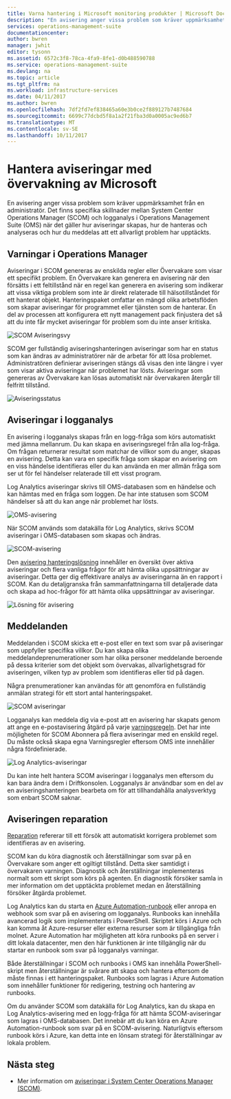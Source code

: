 ```yaml
---
title: Varna hantering i Microsoft monitoring produkter | Microsoft Docs
description: "En avisering anger vissa problem som kräver uppmärksamhet från en administratör.  Den här artikeln beskriver skillnaderna i hur aviseringar skapas och hanteras i System Center Operations Manager (SCOM) och logganalys och ger bästa praxis i utnyttja de här två produkterna för en strategi för avisering hybrid."
services: operations-management-suite
documentationcenter: 
author: bwren
manager: jwhit
editor: tysonn
ms.assetid: 6572c3f8-78ca-4fa9-8fe1-d0b488590788
ms.service: operations-management-suite
ms.devlang: na
ms.topic: article
ms.tgt_pltfrm: na
ms.workload: infrastructure-services
ms.date: 04/11/2017
ms.author: bwren
ms.openlocfilehash: 7df2fd7ef838465a60e3b0ce2f889127b7487684
ms.sourcegitcommit: 6699c77dcbd5f8a1a2f21fba3d0a0005ac9ed6b7
ms.translationtype: MT
ms.contentlocale: sv-SE
ms.lasthandoff: 10/11/2017
---
```

# <a name="managing-alerts-with-microsoft-monitoring"></a>Hantera aviseringar med övervakning av Microsoft
En avisering anger vissa problem som kräver uppmärksamhet från en administratör.  Det finns specifika skillnader mellan System Center Operations Manager (SCOM) och logganalys i Operations Management Suite (OMS) när det gäller hur aviseringar skapas, hur de hanteras och analyseras och hur du meddelas att ett allvarligt problem har upptäckts.

## <a name="alerts-in-operations-manager"></a>Varningar i Operations Manager
Aviseringar i SCOM genereras av enskilda regler eller Övervakare som visar ett specifikt problem.  En Övervakare kan generera en avisering när den försätts i ett feltillstånd när en regel kan generera en avisering som indikerar att vissa viktiga problem som inte är direkt relaterade till hälsotillståndet för ett hanterat objekt.  Hanteringspaket omfattar en mängd olika arbetsflöden som skapar aviseringar för programmet eller tjänsten som de hanterar.  En del av processen att konfigurera ett nytt management pack finjustera det så att du inte får mycket aviseringar för problem som du inte anser kritiska.

![SCOM Aviseringsvy](media/operations-management-suite-monitoring-alerts/scom-alert-view.png)

SCOM ger fullständig aviseringshanteringen aviseringar som har en status som kan ändras av administratörer när de arbetar för att lösa problemet.  Administratören definierar aviseringen stängs då visas den inte längre i vyer som visar aktiva aviseringar när problemet har lösts.  Aviseringar som genereras av Övervakare kan lösas automatiskt när övervakaren återgår till felfritt tillstånd.

![Aviseringsstatus](media/operations-management-suite-monitoring-alerts/scom-alert-status.png)

## <a name="alerts-in-log-analytics"></a>Aviseringar i logganalys
En avisering i logganalys skapas från en logg-fråga som körs automatiskt med jämna mellanrum.  Du kan skapa en aviseringsregel från alla log-fråga.  Om frågan returnerar resultat som matchar de villkor som du anger, skapas en avisering.  Detta kan vara en specifik fråga som skapar en avisering om en viss händelse identifieras eller du kan använda en mer allmän fråga som ser ut för fel händelser relaterade till ett visst program.

Log Analytics aviseringar skrivs till OMS-databasen som en händelse och kan hämtas med en fråga som loggen.  De har inte statusen som SCOM händelser så att du kan ange när problemet har lösts.

![OMS-avisering](media/operations-management-suite-monitoring-alerts/oms-alert.png)

När SCOM används som datakälla för Log Analytics, skrivs SCOM aviseringar i OMS-databasen som skapas och ändras.  

![SCOM-avisering](media/operations-management-suite-monitoring-alerts/scom-alert.png)

Den [avisering hanteringslösning](http://technet.microsoft.com/library/mt484092.aspx) innehåller en översikt över aktiva aviseringar och flera vanliga frågor för att hämta olika uppsättningar av aviseringar.  Detta ger dig effektivare analys av aviseringarna än en rapport i SCOM.  Kan du detaljgranska från sammanfattningarna till detaljerade data och skapa ad hoc-frågor för att hämta olika uppsättningar av aviseringar.

![Lösning för avisering](media/operations-management-suite-monitoring-alerts/alert-management.png)

## <a name="notifications"></a>Meddelanden
Meddelanden i SCOM skicka ett e-post eller en text som svar på aviseringar som uppfyller specifika villkor.  Du kan skapa olika meddelandeprenumerationer som har olika personer meddelande beroende på dessa kriterier som det objekt som övervakas, allvarlighetsgrad för aviseringen, vilken typ av problem som identifieras eller tid på dagen.

Några prenumerationer kan användas för att genomföra en fullständig anmälan strategi för ett stort antal hanteringspaket.

![SCOM aviseringar](media/operations-management-suite-monitoring-alerts/alerts-overview-scom.png)

Logganalys kan meddela dig via e-post att en avisering har skapats genom att ange en e-postavisering åtgärd på varje [varningsregeln](http://technet.microsoft.com/library/mt614775.aspx).  Det har inte möjligheten för SCOM Abonnera på flera aviseringar med en enskild regel.  Du måste också skapa egna Varningsregler eftersom OMS inte innehåller några fördefinierade.

![Log Analytics-aviseringar](media/operations-management-suite-monitoring-alerts/alerts-overview-oms.png)

Du kan inte helt hantera SCOM aviseringar i logganalys men eftersom du kan bara ändra dem i Driftkonsolen.  Logganalys är användbar som en del av en aviseringshanteringen bearbeta om för att tillhandahålla analysverktyg som enbart SCOM saknar.

## <a name="alert-remediation"></a>Aviseringen reparation
[Reparation](http://technet.microsoft.com/library/mt614775.aspx) refererar till ett försök att automatiskt korrigera problemet som identifieras av en avisering.

SCOM kan du köra diagnostik och återställningar som svar på en Övervakare som anger ett ogiltigt tillstånd.  Detta sker samtidigt i övervakaren varningen.  Diagnostik och återställningar implementeras normalt som ett skript som körs på agenten.  En diagnostik försöker samla in mer information om det upptäckta problemet medan en återställning försöker åtgärda problemet.

Log Analytics kan du starta en [Azure Automation-runbook](https://azure.microsoft.com/documentation/services/automation/) eller anropa en webhook som svar på en avisering om logganalys.  Runbooks kan innehålla avancerad logik som implementerats i PowerShell.  Skriptet körs i Azure och kan komma åt Azure-resurser eller externa resurser som är tillgängliga från molnet.  Azure Automation har möjligheten att köra runbooks på en server i ditt lokala datacenter, men den här funktionen är inte tillgänglig när du startar en runbook som svar på logganalys varningar.

Både återställningar i SCOM och runbooks i OMS kan innehålla PowerShell-skript men återställningar är svårare att skapa och hantera eftersom de måste finnas i ett hanteringspaket.  Runbooks som lagras i Azure Automation som innehåller funktioner för redigering, testning och hantering av runbooks.

Om du använder SCOM som datakälla för Log Analytics, kan du skapa en Log Analytics-avisering med en logg-fråga för att hämta SCOM-aviseringar som lagras i OMS-databasen.  Det innebär att du kan köra en Azure Automation-runbook som svar på en SCOM-avisering.  Naturligtvis eftersom runbook körs i Azure, kan detta inte en lönsam strategi för återställningar av lokala problem.

## <a name="next-steps"></a>Nästa steg
* Mer information om [aviseringar i System Center Operations Manager (SCOM)](https://technet.microsoft.com/library/hh212913.aspx).


